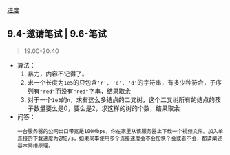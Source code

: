 [进度](https://join.tencentmusic.com/deliver)

## 9.4-邀请笔试 | 9.6-笔试
>19.00-20.40

+ 算法：
	1. 暴力，内容不记得了。
	2. 求一个长度为`1e5`的只包含`'r', 'e', 'd'`的字符串，有多少种符合，子序列有`"red"`而没有`"red"`字串，结果取余
	3. 对于一个`1e3`的`n`，求有这么多结点的二叉树，这个二叉树所有的结点的孩子数量要么是0，要么是2，求这样的树的个数，结果取余
+ 问答：
	```
	一台服务器的公网出口带宽是100Mbps，你在家里从该服务器上下载一个视频文件。加入单连接的下载速度为2MB/s，如果同事使用多个连接速度会不会加快？会或者不会，都请阐述基本网络原理。
	```
